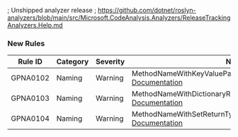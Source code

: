 ﻿; Unshipped analyzer release
; https://github.com/dotnet/roslyn-analyzers/blob/main/src/Microsoft.CodeAnalysis.Analyzers/ReleaseTrackingAnalyzers.Help.md

### New Rules

Rule ID | Category | Severity | Notes
--------|----------|----------|-------
GPNA0102 | Naming | Warning | MethodNameWithKeyValuePairReturnTypeDiagnosticAnalyzer, [Documentation](https://github.com/gpetrou/GP.NamingAnalyzers/tree/main/docs/GPNA0102.md)
GPNA0103 | Naming | Warning | MethodNameWithDictionaryReturnTypeDiagnosticAnalyzer, [Documentation](https://github.com/gpetrou/GP.NamingAnalyzers/tree/main/docs/GPNA0103.md)
GPNA0104 | Naming | Warning | MethodNameWithSetReturnTypeDiagnosticAnalyzer, [Documentation](https://github.com/gpetrou/GP.NamingAnalyzers/tree/main/docs/GPNA0104.md)